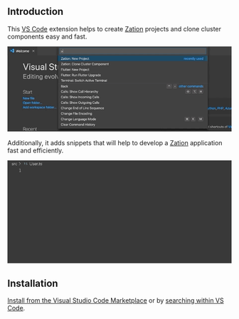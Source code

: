 ## Introduction

This [VS Code](https://code.visualstudio.com/) extension helps to create [Zation](https://zation.de/) projects and clone cluster components easy and fast.

![Zation new project example](https://github.com/ZationServer/zation-vscode/blob/master/assets/newProject-min.gif)

Additionally, it adds snippets that will help to develop a [Zation](https://zation.de/) application fast and efficiently.

![Zation new project example](https://github.com/ZationServer/zation-vscode/blob/master/assets/objectModelSnippet-min.gif)

## Installation

[Install from the Visual Studio Code Marketplace](https://marketplace.visualstudio.com/items?itemName=LucaCode.zation) or by [searching within VS Code](https://code.visualstudio.com/docs/editor/extension-gallery#_search-for-an-extension).